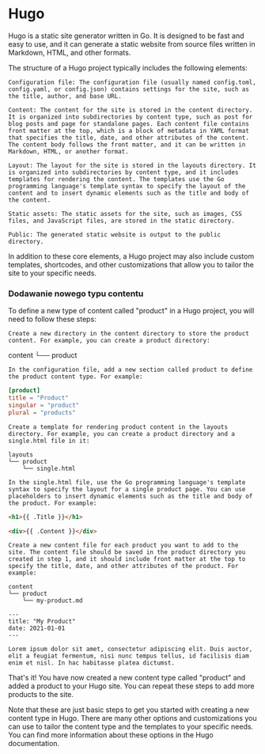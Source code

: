 # Hugo

Hugo is a static site generator written in Go. It is designed to be fast and easy to use, and it can generate a static website from source files written in Markdown, HTML, and other formats.

The structure of a Hugo project typically includes the following elements:

    Configuration file: The configuration file (usually named config.toml, config.yaml, or config.json) contains settings for the site, such as the title, author, and base URL.

    Content: The content for the site is stored in the content directory. It is organized into subdirectories by content type, such as post for blog posts and page for standalone pages. Each content file contains front matter at the top, which is a block of metadata in YAML format that specifies the title, date, and other attributes of the content. The content body follows the front matter, and it can be written in Markdown, HTML, or another format.

    Layout: The layout for the site is stored in the layouts directory. It is organized into subdirectories by content type, and it includes templates for rendering the content. The templates use the Go programming language's template syntax to specify the layout of the content and to insert dynamic elements such as the title and body of the content.

    Static assets: The static assets for the site, such as images, CSS files, and JavaScript files, are stored in the static directory.

    Public: The generated static website is output to the public directory.

In addition to these core elements, a Hugo project may also include custom templates, shortcodes, and other customizations that allow you to tailor the site to your specific needs.

### Dodawanie nowego typu contentu

To define a new type of content called "product" in a Hugo project, you will need to follow these steps:

    Create a new directory in the content directory to store the product content. For example, you can create a product directory:

content
└── product

    In the configuration file, add a new section called product to define the product content type. For example:

```toml
[product]
title = "Product"
singular = "product"
plural = "products"
```

    Create a template for rendering product content in the layouts directory. For example, you can create a product directory and a single.html file in it:

```
layouts
└── product
    └── single.html
```

    In the single.html file, use the Go programming language's template syntax to specify the layout for a single product page. You can use placeholders to insert dynamic elements such as the title and body of the product. For example:

```html
<h1>{{ .Title }}</h1>

<div>{{ .Content }}</div>
```

    Create a new content file for each product you want to add to the site. The content file should be saved in the product directory you created in step 1, and it should include front matter at the top to specify the title, date, and other attributes of the product. For example:

```
content
└── product
    └── my-product.md
```

```
---
title: "My Product"
date: 2021-01-01
---

Lorem ipsum dolor sit amet, consectetur adipiscing elit. Duis auctor, elit a feugiat fermentum, nisi nunc tempus tellus, id facilisis diam enim et nisl. In hac habitasse platea dictumst.
```

That's it! You have now created a new content type called "product" and added a product to your Hugo site. You can repeat these steps to add more products to the site.

Note that these are just basic steps to get you started with creating a new content type in Hugo. There are many other options and customizations you can use to tailor the content type and the templates to your specific needs. You can find more information about these options in the Hugo documentation.
